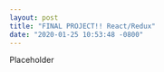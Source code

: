 ```yaml
---
layout: post
title: "FINAL PROJECT!! React/Redux"
date: "2020-01-25 10:53:48 -0800"
---
```


Placeholder
